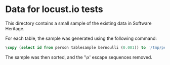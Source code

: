 # Data for locust.io tests #

This directory contains a small sample of the existing data in Software Heritage.

For each table, the sample was generated using the following command:

``` sql
\copy (select id from person tablesample bernoulli (0.001)) to '/tmp/person' with (format csv, header);
```

The sample was then sorted, and the '\x' escape sequences removed.

